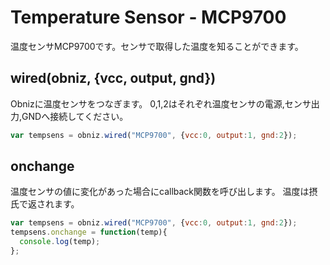 # Temperature Sensor - MCP9700
温度センサMCP9700です。センサで取得した温度を知ることができます。

## wired(obniz, {vcc, output, gnd})
Obnizに温度センサをつなぎます。
0,1,2はそれぞれ温度センサの電源,センサ出力,GNDへ接続してください。

```javascript
var tempsens = obniz.wired("MCP9700", {vcc:0, output:1, gnd:2});
```

## onchange
温度センサの値に変化があった場合にcallback関数を呼び出します。
温度は摂氏で返されます。

```javascript
var tempsens = obniz.wired("MCP9700", {vcc:0, output:1, gnd:2});
tempsens.onchange = function(temp){
  console.log(temp);
};
```